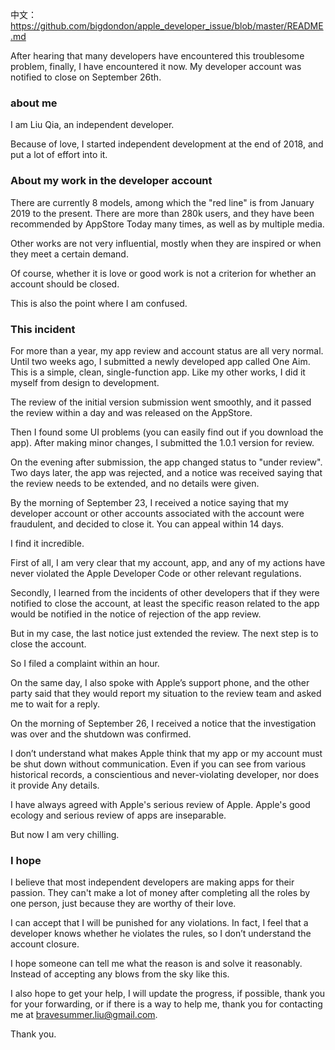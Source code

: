 中文：
<https://github.com/bigdondon/apple_developer_issue/blob/master/README.md>

After hearing that many developers have encountered this troublesome problem, finally, I have encountered it now. My developer account was notified to close on September 26th.

### about me

I am Liu Qia, an independent developer.

Because of love, I started independent development at the end of 2018, and put a lot of effort into it.

### About my work in the developer account

There are currently 8 models, among which the "red line" is from January 2019 to the present. There are more than 280k users, and they have been recommended by AppStore Today many times, as well as by multiple media.

Other works are not very influential, mostly when they are inspired or when they meet a certain demand.

Of course, whether it is love or good work is not a criterion for whether an account should be closed.

This is also the point where I am confused.

### This incident

For more than a year, my app review and account status are all very normal. Until two weeks ago, I submitted a newly developed app called One Aim. This is a simple, clean, single-function app. Like my other works, I did it myself from design to development.

The review of the initial version submission went smoothly, and it passed the review within a day and was released on the AppStore.

Then I found some UI problems (you can easily find out if you download the app). After making minor changes, I submitted the 1.0.1 version for review.

On the evening after submission, the app changed status to "under review". Two days later, the app was rejected, and a notice was received saying that the review needs to be extended, and no details were given.

By the morning of September 23, I received a notice saying that my developer account or other accounts associated with the account were fraudulent, and decided to close it. You can appeal within 14 days.

I find it incredible.

First of all, I am very clear that my account, app, and any of my actions have never violated the Apple Developer Code or other relevant regulations.

Secondly, I learned from the incidents of other developers that if they were notified to close the account, at least the specific reason related to the app would be notified in the notice of rejection of the app review.

But in my case, the last notice just extended the review. The next step is to close the account.

So I filed a complaint within an hour.

On the same day, I also spoke with Apple’s support phone, and the other party said that they would report my situation to the review team and asked me to wait for a reply.

On the morning of September 26, I received a notice that the investigation was over and the shutdown was confirmed.

I don’t understand what makes Apple think that my app or my account must be shut down without communication. Even if you can see from various historical records, a conscientious and never-violating developer, nor does it provide Any details.

I have always agreed with Apple's serious review of Apple. Apple's good ecology and serious review of apps are inseparable.

But now I am very chilling.

### I hope

I believe that most independent developers are making apps for their passion. They can't make a lot of money after completing all the roles by one person, just because they are worthy of their love.

I can accept that I will be punished for any violations. In fact, I feel that a developer knows whether he violates the rules, so I don’t understand the account closure.

I hope someone can tell me what the reason is and solve it reasonably. Instead of accepting any blows from the sky like this.

I also hope to get your help, I will update the progress, if possible, thank you for your forwarding, or if there is a way to help me, thank you for contacting me at bravesummer.liu@gmail.com.

Thank you.
